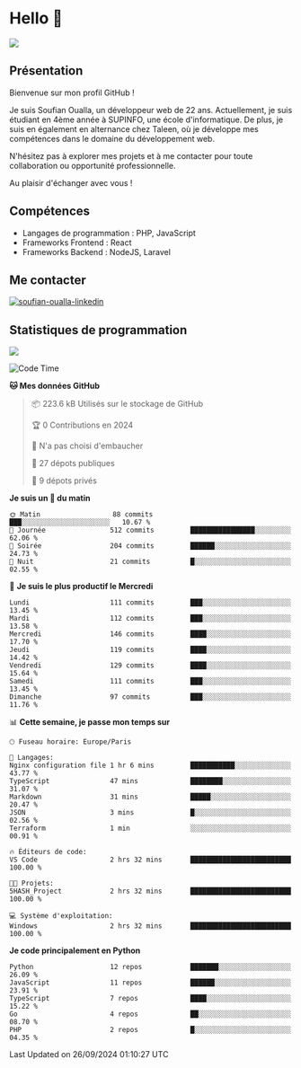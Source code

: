 # Hello 👋

![](https://komarev.com/ghpvc/?username=OSoufian&color=1a1b27)

## Présentation

Bienvenue sur mon profil GitHub !

Je suis Soufian Oualla, un développeur web de 22 ans. Actuellement, je suis étudiant en 4ème année à SUPINFO, une école d'informatique. De plus, je suis en également en alternance chez Taleen, où je développe mes compétences dans le domaine du développement web.

N'hésitez pas à explorer mes projets et à me contacter pour toute collaboration ou opportunité professionnelle.

Au plaisir d'échanger avec vous !

## Compétences

- Langages de programmation : PHP, JavaScript
- Frameworks Frontend : React
- Frameworks Backend : NodeJS, Laravel

## Me contacter

<p>
<a href="https://www.linkedin.com/in/soufian-oualla/" target="_blank"><img align="center" src="https://img.shields.io/badge/-LinkedIn-0077B5?style=for-the-badge&logo=Linkedin&logoColor=white" alt="soufian-oualla-linkedin"/></a>

## Statistiques de programmation

<a href="https://github-readme-stats.vercel.app/api/top-langs/?username=OSoufian&layout=compact">
  <img align="center" src="https://github-readme-stats.vercel.app/api/top-langs/?username=OSoufian&layout=compact"/>
</a>

<br />

<!--START_SECTION:waka-->
![Code Time](http://img.shields.io/badge/Code%20Time-213%20hrs%2017%20mins-blue)

**🐱 Mes données GitHub** 

> 📦 223.6 kB Utilisés sur le stockage de GitHub 
 > 
> 🏆 0 Contributions en 2024
 > 
> 🚫 N'a pas choisi d'embaucher
 > 
> 📜 27 dépots publiques 
 > 
> 🔑 9 dépots privés 
 > 
**Je suis un 🐤 du matin** 

```text
🌞 Matin                  88 commits          ███░░░░░░░░░░░░░░░░░░░░░░   10.67 % 
🌆 Journée                512 commits         ████████████████░░░░░░░░░   62.06 % 
🌃 Soirée                 204 commits         ██████░░░░░░░░░░░░░░░░░░░   24.73 % 
🌙 Nuit                   21 commits          █░░░░░░░░░░░░░░░░░░░░░░░░   02.55 % 
```
📅 **Je suis le plus productif le Mercredi** 

```text
Lundi                    111 commits         ███░░░░░░░░░░░░░░░░░░░░░░   13.45 % 
Mardi                    112 commits         ███░░░░░░░░░░░░░░░░░░░░░░   13.58 % 
Mercredi                 146 commits         ████░░░░░░░░░░░░░░░░░░░░░   17.70 % 
Jeudi                    119 commits         ████░░░░░░░░░░░░░░░░░░░░░   14.42 % 
Vendredi                 129 commits         ████░░░░░░░░░░░░░░░░░░░░░   15.64 % 
Samedi                   111 commits         ███░░░░░░░░░░░░░░░░░░░░░░   13.45 % 
Dimanche                 97 commits          ███░░░░░░░░░░░░░░░░░░░░░░   11.76 % 
```


📊 **Cette semaine, je passe mon temps sur** 

```text
🕑︎ Fuseau horaire: Europe/Paris

💬 Langages: 
Nginx configuration file 1 hr 6 mins         ███████████░░░░░░░░░░░░░░   43.77 % 
TypeScript               47 mins             ████████░░░░░░░░░░░░░░░░░   31.07 % 
Markdown                 31 mins             █████░░░░░░░░░░░░░░░░░░░░   20.47 % 
JSON                     3 mins              █░░░░░░░░░░░░░░░░░░░░░░░░   02.56 % 
Terraform                1 min               ░░░░░░░░░░░░░░░░░░░░░░░░░   00.91 % 

🔥 Éditeurs de code: 
VS Code                  2 hrs 32 mins       █████████████████████████   100.00 % 

🐱‍💻 Projets: 
5HASH_Project            2 hrs 32 mins       █████████████████████████   100.00 % 

💻 Système d'exploitation: 
Windows                  2 hrs 32 mins       █████████████████████████   100.00 % 
```

**Je code principalement en Python** 

```text
Python                   12 repos            ███████░░░░░░░░░░░░░░░░░░   26.09 % 
JavaScript               11 repos            ██████░░░░░░░░░░░░░░░░░░░   23.91 % 
TypeScript               7 repos             ████░░░░░░░░░░░░░░░░░░░░░   15.22 % 
Go                       4 repos             ██░░░░░░░░░░░░░░░░░░░░░░░   08.70 % 
PHP                      2 repos             █░░░░░░░░░░░░░░░░░░░░░░░░   04.35 % 
```




 Last Updated on 26/09/2024 01:10:27 UTC
<!--END_SECTION:waka-->
